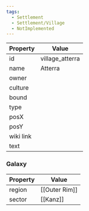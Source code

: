 ```yaml
---
tags:
  - Settlement
  - Settlement/Village
  - NotImplemented
---
```


| Property  | Value           |
| --------- | --------------- |
| id        | village_atterra |
| name      | Atterra         |
| owner     |                 |
| culture   |                 |
| bound     |                 |
| type      |                 |
| posX      |                 |
| posY      |                 |
| wiki link |                 |
| text      |                 |

### Galaxy
| Property | Value         |
| -------- | ------------- |
| region   | [[Outer Rim]] |
| sector   | [[Kanz]]      |

